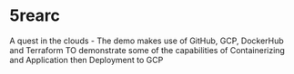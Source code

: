 # 5rearc
A quest in the clouds - The demo makes use of GitHub, GCP, DockerHub and Terraform TO  demonstrate some of the capabilities of Containerizing and Application then Deployment to GCP

